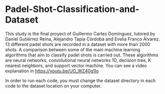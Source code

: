 # Padel-Shot-Classification-and-Dataset
This study is the final proyect of Guillermo Cartes Domínguez, tutored by Daniel Gutiérrez Reina, Alejandro Tapia Córdoba and Evelia Franco Álvarez. 13 different padel shots are recorded in a dataset with more than 2000 shots. A comparison between some of the main machine learning algorithms that aim to classify padel shots is carried out. These algorithms are neural networks, convolutional neural networks 1D, decision tree, K nearest neighbors, and support vector machine. You can see a video explanation in https://youtu.be/UO_WZ40g1Io

In order to run each code, you must change the dataset directory in each code to the dataset location on your computer.
